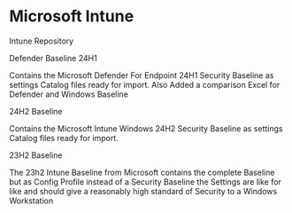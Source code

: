 # Microsoft Intune

Intune Repository

Defender Baseline 24H1

Contains the Microsoft Defender For Endpoint 24H1 Security Baseline as settings Catalog files ready for import.
Also Added a comparison Excel for Defender and Windows Baseline

24H2 Baseline

Contains the Microsoft Intune Windows 24H2 Security Baseline as settings Catalog files ready for import.


23H2 Baseline

The 23h2 Intune Baseline from Microsoft contains the complete Baseline but as Config Profile instead of a Security Baseline
the Settings are like for like and should give a reasonably high standard of Security to a Windows Workstation


